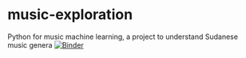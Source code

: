# music-exploration
Python for music machine learning, a project to understand Sudanese music genera
[![Binder](https://mybinder.org/badge_logo.svg)](https://mybinder.org/v2/gh/Elmahi92/bakery_trans.git/HEAD)